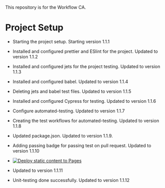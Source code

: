 This repository is for the Workflow CA.

# Project Setup

- Starting the project setup. Starting version 1.1.1

- Installed and configured prettier and ESlint for the project. Updated to version 1.1.2

- Installed and configured jets for the project testing. Updated to version 1.1.3

- Installed and configured babel. Updated to version 1.1.4

- Deleting jets and babel test files. Updated to version 1.1.5

- Installed and configured Cypress for testing. Updated to version 1.1.6

- Configure automated-testing. Updated to version 1.1.7

- Creating the test workflows for automated-testing. Updated to version 1.1.8

- Updated package.json. Updated to version 1.1.9.

- Adding passing badge for passing test on pull request. Updated to version 1.1.10

- [![Deploy static content to Pages](https://github.com/RobertDacian/social-media-client/actions/workflows/pages.yml/badge.svg)](https://github.com/RobertDacian/social-media-client/actions/workflows/pages.yml)

- Updated to version 1.1.11

- Unit-testing done successfully. Updated to version 1.1.12


